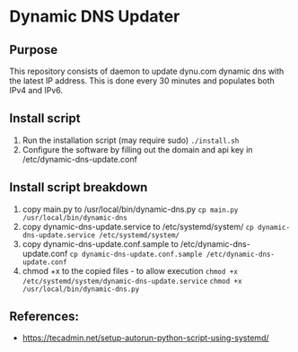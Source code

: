# Dynamic DNS Updater

## Purpose
This repository consists of daemon to update dynu.com dynamic dns with the latest IP address. This is done every 30 minutes and populates both IPv4 and IPv6.

## Install script
1. Run the installation script (may require sudo) `./install.sh`
2. Configure the software by filling out the domain and api key in /etc/dynamic-dns-update.conf


## Install script breakdown
1. copy main.py to /usr/local/bin/dynamic-dns.py
  `cp main.py /usr/local/bin/dynamic-dns`
2. copy dynamic-dns-update.service to /etc/systemd/system/
  `cp dynamic-dns-update.service /etc/systemd/system/`
3. copy dynamic-dns-update.conf.sample to /etc/dynamic-dns-update.conf
  `cp dynamic-dns-update.conf.sample /etc/dynamic-dns-update.conf`
4. chmod +x to the copied files - to allow execution
  `chmod +x /etc/systemd/system/dynamic-dns-update.service`
  `chmod +x /usr/local/bin/dynamic-dns.py`


## References:
- https://tecadmin.net/setup-autorun-python-script-using-systemd/
